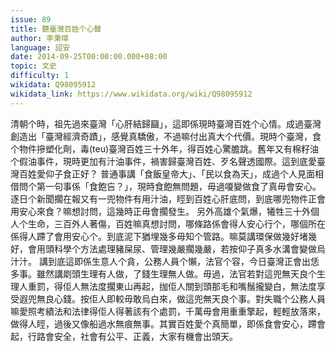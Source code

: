 ```yaml
---
issue: 89
title: 聽臺灣百姓个心聲
author: 李秉璋
language: 詔安
date: 2014-09-25T00:00:00.000+08:00
topic: 文史
difficulty: 1
wikidata: Q98095912
wikidata_link: https://www.wikidata.org/wiki/Q98095912
---
```

清朝个時，祖先過來臺灣「心肝結歸圝」，這即係現時臺灣百姓个心情。成過臺灣創造出「臺灣經濟奇蹟」，感覺真驕傲，不過嘛付出真大个代價。現時个臺灣，食个物件摻塑化劑，毒(teu)臺灣百姓三十外年，得百姓心驚膽跳。舊年又有棉籽油个假油事件，現時更加有汁油事件，禍害歸臺灣百姓、歹名聲透國際。這到底愛臺灣百姓愛仰子食正好？
普通事講「食飯皇帝大」、「民以食為天」，成過个人見面相借問个第一句事係「食飽吂？」，現時食飽無問題，毋過嗄變做食了真毋會安心。逐日个新聞擱在報又有一兜物件有用汁油，䀴到百姓心肝底問，到底哪兜物件正會用安心來食？嘛想討問，這幾時正毋會擱發生。
另外高雄个氣爆，犧牲三十外個人个生命，三百外人著傷，百姓嘛真想討問，哪條路係會得人安心行个，哪個所在係得人蹛了會用安心个。到底泥下猶埋幾多毋知个管路。嘛莫講環保做幾好堵幾好，會用頭科學个方法處理豬屎尿、管理幾嚴擱幾嚴，若按仰子真多水溝會變做烏汁汁。
講到底這即係生意人个貪，公務人員个懶，法官个容，今日臺灣正會出恁多事。雖然講㓾頭生理有人做，了錢生理無人做。毋過，法官若對這兜無天良个生理人重罰，得佢人無法度擱東山再起，拁佢人關到頭那毛和嘴鬚攏變白，無法度享受遐兜無良心錢。按佢人即較毋敢烏白來，做這兜無天良个事。對失職个公務人員嘛愛照考績法和法律得佢人得著該有个處罰，千萬毋會用重重擎起，輕輕放落來，做得人䀴，過後又像船過水無痕無事。其實百姓愛个真簡單，即係食會安心，蹛會起，行路會安全，社會有公平、正義，大家有機會出頭天。